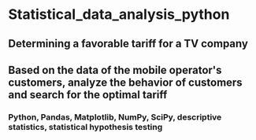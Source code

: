 # Statistical_data_analysis_python
## Determining a favorable tariff for a TV company
## Based on the data of the mobile operator's customers, analyze the behavior of customers and search for the optimal tariff
### Python, Pandas, Matplotlib, NumPy, SciPy, descriptive statistics, statistical hypothesis testing
